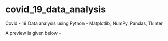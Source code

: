# covid_19_data_analysis
Covid - 19 Data analysis using Python - Matplotlib, NumPy, Pandas, Tkinter

A preview is given below - 
